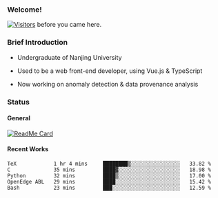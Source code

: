 ### Welcome!

[![Visitors](https://visitor-badge.laobi.icu/badge?page_id=HermitSun.HermitSun)]() before you came here.

### Brief Introduction

- Undergraduate of Nanjing University

- Used to be a web front-end developer, using Vue.js & TypeScript

- Now working on anomaly detection & data provenance analysis

### Status

#### General

[![ReadMe Card](https://github-readme-stats.hermitsun.vercel.app/api?username=HermitSun&count_private=true&show_icons=true)]()

#### Recent Works

<!--START_SECTION:waka-->
```text
TeX            1 hr 4 mins     ████████▒░░░░░░░░░░░░░░░░   33.82 % 
C              35 mins         ████▓░░░░░░░░░░░░░░░░░░░░   18.98 % 
Python         32 mins         ████▒░░░░░░░░░░░░░░░░░░░░   17.00 % 
OpenEdge ABL   29 mins         ████░░░░░░░░░░░░░░░░░░░░░   15.42 % 
Bash           23 mins         ███░░░░░░░░░░░░░░░░░░░░░░   12.59 % 
```
<!--END_SECTION:waka-->
